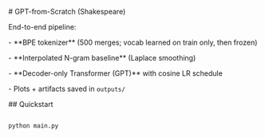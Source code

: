\# GPT-from-Scratch (Shakespeare)



End-to-end pipeline:

\- \*\*BPE tokenizer\*\* (500 merges; vocab learned on train only, then frozen)

\- \*\*Interpolated N-gram baseline\*\* (Laplace smoothing)

\- \*\*Decoder-only Transformer (GPT)\*\* with cosine LR schedule

\- Plots + artifacts saved in `outputs/`



\## Quickstart

```bash

python main.py



